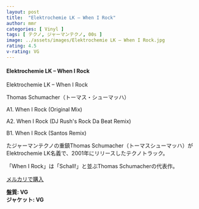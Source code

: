 ```yaml
---
layout: post
title:  "Elektrochemie LK – When I Rock"
author: mmr
categories: [ Vinyl ]
tags: [ テクノ, ジャーマンテクノ, 00s ]
image: ../assets/images/Elektrochemie LK – When I Rock.jpg
rating: 4.5
v-rating: VG
---
```


#### Elektrochemie LK – When I Rock

Elektrochemie LK – When I Rock

Thomas Schumacher（トーマス・シューマッハ）

A1. When I Rock (Original Mix)

A2. When I Rock (DJ Rush's Rock Da Beat Remix) 

B1. When I Rock (Santos Remix) 

たジャーマンテクノの重鎮Thomas Schumacher（トーマスシューマッハ）がElektrochemie LK名義で、2001年にリリースしたテクノトラック。

「When I Rock」は「Schall!」と並ぶThomas Schumacherの代表作。

[メルカリで購入](https://jp.mercari.com/item/m37743482457?afid=6142608987)

<div class="mt-4 mb-4 d-flex align-items-center">
<strong class="mr-1">盤質: VG</strong>
</div>
<div class="mt-4 mb-4 d-flex align-items-center">
<strong class="mr-1">ジャケット: VG</strong>
</div>
